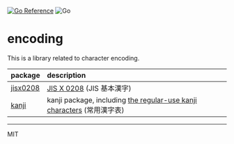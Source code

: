 [![Go Reference](https://pkg.go.dev/badge/github.com/ikawaha/encoding.svg)](https://pkg.go.dev/github.com/ikawaha/encoding)
![Go](https://github.com/ikawaha/encoding/workflows/Go/badge.svg)

# encoding

This is a library related to character encoding.

|package| description|
|:---|:---|
| [jisx0208](https://github.com/ikawaha/encoding/tree/main/jisx0208) | [JIS X 0208](https://zenn.dev/ikawaha/articles/20210116-ab1ac4a692ae8bb4d9cf) (JIS 基本漢字) |
| [kanji](https://github.com/ikawaha/encoding/tree/main/kanji) | kanji package, including [the regular-use kanji characters](https://zenn.dev/ikawaha/articles/20210801-e995d788c30ec1) (常用漢字表) |

---
MIT
